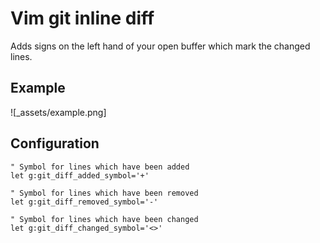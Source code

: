 # Vim git inline diff

Adds signs on the left hand of your open buffer which mark the changed lines.

## Example
![_assets/example.png]

## Configuration

```vim
" Symbol for lines which have been added
let g:git_diff_added_symbol='+'

" Symbol for lines which have been removed
let g:git_diff_removed_symbol='-'

" Symbol for lines which have been changed
let g:git_diff_changed_symbol='<>'
```
